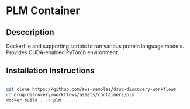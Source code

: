 # PLM Container

## Desccription

Dockerfile and supporting scripts to run various protein language models. Provides CUDA-enabled PyTorch environment.

## Installation Instructions

```bash

git clone https://github.com/aws-samples/drug-discovery-workflows
cd drug-discovery-workflows/assets/containers/plm
docker build . -t plm

```
